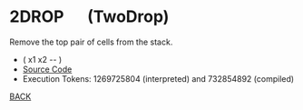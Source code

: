 # 2DROP &emsp; (TwoDrop)
Remove the top pair of cells from the stack.
* ( x1 x2 -- )
* [Source Code](../words/core/TwoDrop.cs)
* Execution Tokens: 1269725804 (interpreted) and 732854892 (compiled)


[BACK](builtins.md#TwoDrop)
